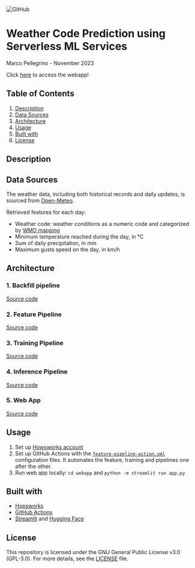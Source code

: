 ![GitHub](https://img.shields.io/badge/license-GPL--3.0-blue)

# Weather Code Prediction using Serverless ML Services

Marco Pellegrino - November 2023

Click [here](https://huggingface.co/spaces/marcopellegrino/predict-weather-code) to access the webapp!

## Table of Contents

1.  [Description](#description)
2.  [Data Sources](#data-sources)
3.  [Architecture](#architecture)
4.  [Usage](#usage)
5.  [Built with](#built-with)
6.  [License](#license)

## Description

## Data Sources

The weather data, including both historical records and daily updates, is sourced from [Open-Meteo](https://open-meteo.com/en/docs).

Retrieved features for each day:

*   Weather code: weather conditions as a numeric code and categorized by [WMO mapping](resources/weather_code_mapping.csv)
*   Minimum temperature reached during the day, in °C
*   Sum of daily precipitation, in mm
*   Maximum gusts speed on the day, in km/h

## Architecture

### 1. Backfill pipeline
[Source code](notebooks/1_weather_code_feature_backfill.ipynb)

### 2. Feature Pipeline
[Source code](notebooks/2_weather_code_feature_pipeline.ipynb)

### 3. Training Pipeline
[Source code](notebooks/3_weather_code_training_pipeline.ipynb)

### 4. Inference Pipeline
[Source code](notebooks/4_weather_code_batch_inference.ipynb)

### 5. Web App
[Source code](webapp/app.py)

## Usage

1.  Set up [Howsworks account](https://app.hopsworks.ai/)
2.  Set up GitHub Actions with the [`feature-pipeline-action.yml`](.github/workflows/pipelines-action.yml) configuration files. It automates the feature, training and pipelines one after the other.
3.  Run web app locally: `cd webapp` and `python -m streamlit run app.py`

## Built with

*   [Hopsworks](https://www.hopsworks.ai/)
*   [GitHub Actions](https://github.com/features/actions)
*   [Streamlit](https://streamlit.io/) and [Hugging Face](https://huggingface.co/)

## License

This repository is licensed under the GNU General Public License v3.0 (GPL-3.0). For more details, see the [LICENSE](LICENSE) file.
